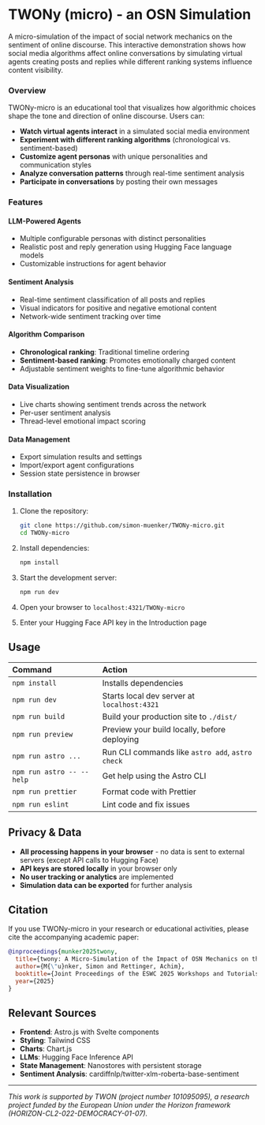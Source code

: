 # TWONy (micro) - an OSN Simulation

A micro-simulation of the impact of social network mechanics on the sentiment of online discourse. This interactive demonstration shows how social media algorithms affect online conversations by simulating virtual agents creating posts and replies while different ranking systems influence content visibility.

### Overview

TWONy-micro is an educational tool that visualizes how algorithmic choices shape the tone and direction of online discourse. Users can:

- **Watch virtual agents interact** in a simulated social media environment
- **Experiment with different ranking algorithms** (chronological vs. sentiment-based)
- **Customize agent personas** with unique personalities and communication styles
- **Analyze conversation patterns** through real-time sentiment analysis
- **Participate in conversations** by posting their own messages

### Features

#### LLM-Powered Agents
- Multiple configurable personas with distinct personalities
- Realistic post and reply generation using Hugging Face language models
- Customizable instructions for agent behavior

#### Sentiment Analysis
- Real-time sentiment classification of all posts and replies
- Visual indicators for positive and negative emotional content
- Network-wide sentiment tracking over time

#### Algorithm Comparison
- **Chronological ranking**: Traditional timeline ordering
- **Sentiment-based ranking**: Promotes emotionally charged content
- Adjustable sentiment weights to fine-tune algorithmic behavior

#### Data Visualization
- Live charts showing sentiment trends across the network
- Per-user sentiment analysis
- Thread-level emotional impact scoring

#### Data Management
- Export simulation results and settings
- Import/export agent configurations
- Session state persistence in browser

### Installation

1. Clone the repository:
   ```bash
   git clone https://github.com/simon-muenker/TWONy-micro.git
   cd TWONy-micro
   ```

2. Install dependencies:
   ```bash
   npm install
   ```

3. Start the development server:
   ```bash
   npm run dev
   ```

4. Open your browser to `localhost:4321/TWONy-micro`

5. Enter your Hugging Face API key in the Introduction page

## Usage

| Command                   | Action                                           |
| :------------------------ | :----------------------------------------------- |
| `npm install`             | Installs dependencies                            |
| `npm run dev`             | Starts local dev server at `localhost:4321`      |
| `npm run build`           | Build your production site to `./dist/`          |
| `npm run preview`         | Preview your build locally, before deploying     |
| `npm run astro ...`       | Run CLI commands like `astro add`, `astro check` |
| `npm run astro -- --help` | Get help using the Astro CLI                     |
| `npm run prettier`        | Format code with Prettier                        |
| `npm run eslint`          | Lint code and fix issues   

## Privacy & Data

- **All processing happens in your browser** - no data is sent to external servers (except API calls to Hugging Face)
- **API keys are stored locally** in your browser only
- **No user tracking or analytics** are implemented
- **Simulation data can be exported** for further analysis

## Citation

If you use TWONy-micro in your research or educational activities, please cite the accompanying academic paper:

```bibtex
@inproceedings{munker2025twony,
  title={twony: A Micro-Simulation of the Impact of OSN Mechanics on the Emotionality of Online Discourse},
  author={M{\"u}nker, Simon and Rettinger, Achim},
  booktitle={Joint Proceedings of the ESWC 2025 Workshops and Tutorials co-located with 22nd Extended Semantic Web Conference (ESWC 2025)}
  year={2025}
}
```

## Relevant Sources

- **Frontend**: Astro.js with Svelte components
- **Styling**: Tailwind CSS
- **Charts**: Chart.js
- **LLMs**: Hugging Face Inference API
- **State Management**: Nanostores with persistent storage
- **Sentiment Analysis**: cardiffnlp/twitter-xlm-roberta-base-sentiment

---

*This work is supported by TWON (project number 101095095), a research project funded by the European Union under the Horizon framework (HORIZON-CL2-022-DEMOCRACY-01-07).*